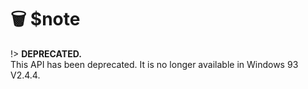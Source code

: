 # 🗑️ $note

!> **DEPRECATED.**  
This API has been deprecated. It is no longer available in Windows 93 V2.4.4.